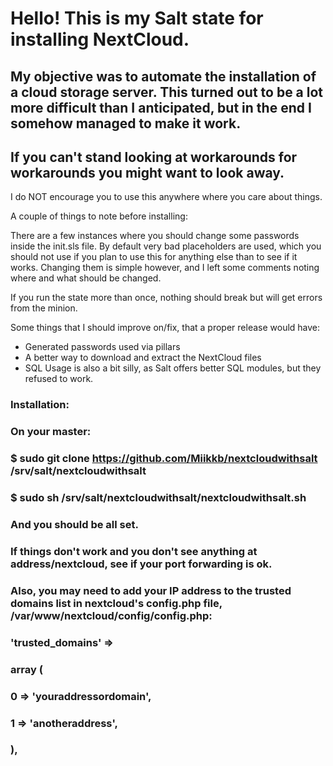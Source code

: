 # Hello! This is my Salt state for installing NextCloud.

## My objective was to automate the installation of a cloud storage server. This turned out to be a lot more difficult than I anticipated, but in the end I somehow managed to make it work.

## If you can't stand looking at workarounds for workarounds you might want to look away.

I do NOT encourage you to use this anywhere where you care about things.

A couple of things to note before installing:

There are a few instances where you should change some passwords inside the init.sls file. 
By default very bad placeholders are used, which you should not use if you plan to use this for anything else than to see if it works.
Changing them is simple however, and I left some comments noting where and what should be changed.

If you run the state more than once, nothing should break but will get errors from the minion.

Some things that I should improve on/fix, that a proper release would have:

- Generated passwords used via pillars
- A better way to download and extract the NextCloud files
- SQL Usage is also a bit silly, as Salt offers better SQL modules, but they refused to work.


### Installation:

### On your master:

### $ sudo git clone https://github.com/Miikkb/nextcloudwithsalt /srv/salt/nextcloudwithsalt

### $ sudo sh /srv/salt/nextcloudwithsalt/nextcloudwithsalt.sh

### And you should be all set.

### If things don't work and you don't see anything at address/nextcloud, see if your port forwarding is ok.

### Also, you may need to add your IP address to the trusted domains list in nextcloud's config.php file, /var/www/nextcloud/config/config.php:

### 'trusted_domains' =>
### array (
###  0 => 'youraddressordomain',
###  1 => 'anotheraddress',
### ),
